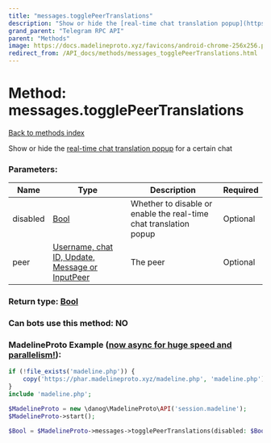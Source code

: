 ```yaml
---
title: "messages.togglePeerTranslations"
description: "Show or hide the [real-time chat translation popup](https://core.telegram.org/api/translation) for a certain chat"
grand_parent: "Telegram RPC API"
parent: "Methods"
image: https://docs.madelineproto.xyz/favicons/android-chrome-256x256.png
redirect_from: /API_docs/methods/messages_togglePeerTranslations.html
---
```

# Method: messages.togglePeerTranslations
[Back to methods index](index.html)



Show or hide the [real-time chat translation popup](https://core.telegram.org/api/translation) for a certain chat

### Parameters:

| Name     |    Type       | Description | Required |
|----------|---------------|-------------|----------|
|disabled|[Bool](/API_docs/types/Bool.html) | Whether to disable or enable the real-time chat translation popup | Optional|
|peer|[Username, chat ID, Update, Message or InputPeer](/API_docs/types/InputPeer.html) | The peer | Optional|


### Return type: [Bool](/API_docs/types/Bool.html)

### Can bots use this method: **NO**


### MadelineProto Example ([now async for huge speed and parallelism!](https://docs.madelineproto.xyz/docs/ASYNC.html)):


```php
if (!file_exists('madeline.php')) {
    copy('https://phar.madelineproto.xyz/madeline.php', 'madeline.php');
}
include 'madeline.php';

$MadelineProto = new \danog\MadelineProto\API('session.madeline');
$MadelineProto->start();

$Bool = $MadelineProto->messages->togglePeerTranslations(disabled: $Bool, peer: $InputPeer, );
```

